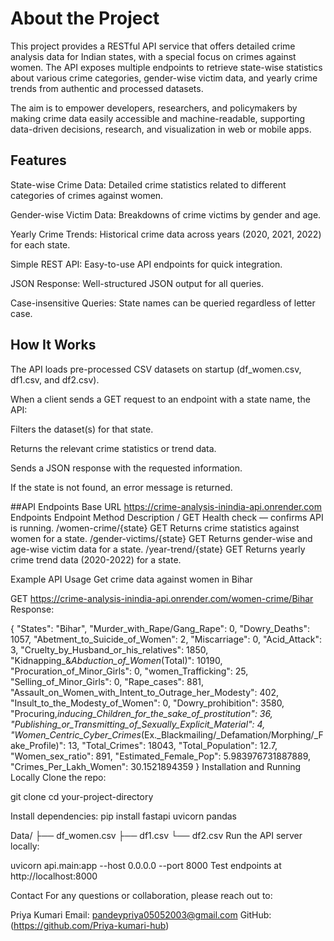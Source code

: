 # About the Project

This project provides a RESTful API service that offers detailed crime analysis data for Indian states, with a special focus on crimes against women. The API exposes multiple endpoints to retrieve state-wise statistics about various crime categories, gender-wise victim data, and yearly crime trends from authentic and processed datasets.

The aim is to empower developers, researchers, and policymakers by making crime data easily accessible and machine-readable, supporting data-driven decisions, research, and visualization in web or mobile apps.

## Features

State-wise Crime Data: Detailed crime statistics related to different categories of crimes against women.

Gender-wise Victim Data: Breakdowns of crime victims by gender and age.

Yearly Crime Trends: Historical crime data across years (2020, 2021, 2022) for each state.

Simple REST API: Easy-to-use API endpoints for quick integration.

JSON Response: Well-structured JSON output for all queries.

Case-insensitive Queries: State names can be queried regardless of letter case.

## How It Works

The API loads pre-processed CSV datasets on startup (df_women.csv, df1.csv, and df2.csv).

When a client sends a GET request to an endpoint with a state name, the API:

Filters the dataset(s) for that state.

Returns the relevant crime statistics or trend data.

Sends a JSON response with the requested information.

If the state is not found, an error message is returned.

##API Endpoints
Base URL
https://crime-analysis-inindia-api.onrender.com
Endpoints
Endpoint	Method	Description
/	GET	Health check — confirms API is running.
/women-crime/{state}	GET	Returns crime statistics against women for a state.
/gender-victims/{state}	GET	Returns gender-wise and age-wise victim data for a state.
/year-trend/{state}	GET	Returns yearly crime trend data (2020-2022) for a state.

Example API Usage
Get crime data against women in Bihar

GET https://crime-analysis-inindia-api.onrender.com/women-crime/Bihar
Response:

{
  "States": "Bihar",
  "Murder_with_Rape/Gang_Rape": 0,
  "Dowry_Deaths": 1057,
  "Abetment_to_Suicide_of_Women": 2,
  "Miscarriage": 0,
  "Acid_Attack": 3,
  "Cruelty_by_Husband_or_his_relatives": 1850,
  "Kidnapping_&_Abduction_of_Women_(Total)": 10190,
  "Procuration_of_Minor_Girls": 0,
  "women_Trafficking": 25,
  "Selling_of_Minor_Girls": 0,
  "Rape_cases": 881,
  "Assault_on_Women_with_Intent_to_Outrage_her_Modesty": 402,
  "Insult_to_the_Modesty_of_Women": 0,
  "Dowry_prohibition": 3580,
  "Procuring,_inducing_Children_for_the_sake_of_prostitution": 36,
  "Publishing_or_Transmitting_of_Sexually_Explicit_Material": 4,
  "Women_Centric_Cyber_Crimes_(Ex._Blackmailing/_Defamation/Morphing/_Fake_Profile)": 13,
  "Total_Crimes": 18043,
  "Total_Population": 12.7,
  "Women_sex_ratio": 891,
  "Estimated_Female_Pop": 5.983976731887889,
  "Crimes_Per_Lakh_Women": 30.1521894359
}
Installation and Running Locally
Clone the repo:

git clone <your-repo-url>
cd your-project-directory

Install dependencies:
pip install fastapi uvicorn pandas

Data/
├── df_women.csv
├── df1.csv
└── df2.csv
Run the API server locally:

uvicorn api.main:app --host 0.0.0.0 --port 8000
Test endpoints at http://localhost:8000

Contact
For any questions or collaboration, please reach out to:

Priya Kumari
Email: pandeypriya05052003@gmail.com
GitHub: (https://github.com/Priya-kumari-hub)
